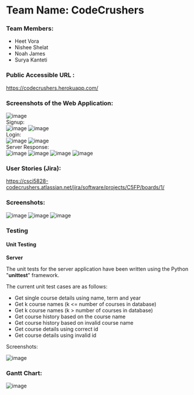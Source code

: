 # Team Name: CodeCrushers
### Team Members: 
- Heet Vora
- Nishee Shelat
- Noah James
- Surya Kanteti

### Public Accessible URL :
https://codecrushers.herokuapp.com/

### Screenshots of the Web Application:
![image](https://user-images.githubusercontent.com/72016598/227109099-de0bf6c3-6071-4224-b6d7-521ede5de4a6.png)
<br>
Signup:
<br>
![image](https://user-images.githubusercontent.com/72016598/227109221-203a21e9-8cb2-4bb4-bbee-56e291637e76.png)
![image](https://user-images.githubusercontent.com/72016598/227109271-46c115fe-42e3-4ed4-9226-e4e6dc01a9ff.png)
<br>
Login:
<br>
![image](https://user-images.githubusercontent.com/72016598/227109438-36dad689-9c69-43af-bd85-5ac7d7ed445c.png)
![image](https://user-images.githubusercontent.com/72016598/227109511-2f7123b4-99a9-46ed-bc32-0fd895d7d8fd.png)
<br>
Server Response:
<br>
![image](https://user-images.githubusercontent.com/81984166/233821404-a6a64317-ab41-41bf-ace3-2360e27257d8.png)
![image](https://user-images.githubusercontent.com/81984166/233821472-4fc1407b-c434-4ec5-87bc-70a0b4eb42df.png)
![image](https://user-images.githubusercontent.com/81984166/233821510-fe960195-f230-4a0d-9dfb-08c904834887.png)
![image](https://user-images.githubusercontent.com/81984166/233821563-d0688a49-3560-48e2-991f-f25f34991ca2.png)


### User Stories (Jira):
https://csci5828-codecrushers.atlassian.net/jira/software/projects/C5FP/boards/1/

### Screenshots:
![image](https://user-images.githubusercontent.com/72016598/227109652-cc491dd8-eb58-45ca-b7d6-a5d237387de7.png)
![image](https://user-images.githubusercontent.com/72016598/227109710-cb426a50-25d1-448d-a50d-d3756025b1bf.png)
![image](https://user-images.githubusercontent.com/72016598/227109817-2f23b3aa-4425-488f-a4cf-98d4725fe3ed.png)

### Testing

#### Unit Testing

**Server**

The unit tests for the server application have been written using the Python "**unittest**" framework.

The current unit test cases are as follows:
* Get single course details using name, term and year
* Get k course names (k <= number of courses in database)
* Get k course names (k > number of courses in database)
* Get course history based on the course name
* Get course history based on invalid course name
* Get course details using correct id
* Get course details using invalid id

Screenshots:

![image](https://user-images.githubusercontent.com/81984166/233821310-78e6fff7-8733-44ca-8ea8-66ca1c6f76a8.png)


### Gantt Chart:
![image](https://user-images.githubusercontent.com/72016598/227111708-27ace4ff-1e8d-4df0-a058-fa7ed62410b0.png)

